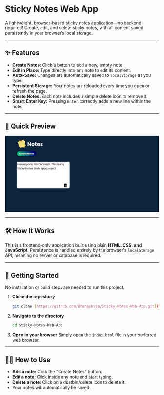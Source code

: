 # Sticky Notes Web App

A lightweight, browser-based sticky notes application—no backend required! Create, edit, and delete sticky notes, with all content saved persistently in your browser’s local storage.

---

## ✨ Features

- **Create Notes:** Click a button to add a new, empty note.
- **Edit in Place:** Type directly into any note to edit its content.
- **Auto-Save:** Changes are automatically saved to `localStorage` as you type.
- **Persistent Storage:** Your notes are reloaded every time you open or refresh the page.
- **Delete Notes:** Each note includes a simple delete icon to remove it.
- **Smart Enter Key:** Pressing `Enter` correctly adds a new line within the note.

---

## 📸 Quick Preview

![App Screenshot](https://raw.githubusercontent.com/Dhaneshvsp/Sticky-Notes-Web-App/main/public/Screenshot%202025-08-13%20182003.png)

---

## 🛠️ How It Works

This is a frontend-only application built using plain **HTML, CSS, and JavaScript**. Persistence is handled entirely by the browser's `localStorage` API, meaning no server or database is required.

---

## 🚀 Getting Started

No installation or build steps are needed to run this project.

1.  **Clone the repository**
    ```bash
    git clone [https://github.com/Dhaneshvsp/Sticky-Notes-Web-App.git](https://github.com/Dhaneshvsp/Sticky-Notes-Web-App.git)
    ```
2.  **Navigate to the directory**
    ```bash
    cd Sticky-Notes-Web-App
    ```
3.  **Open in your browser**
    Simply open the `index.html` file in your preferred web browser.

---

## 🧑‍💻 How to Use

- **Add a note:** Click the "Create Notes" button.
- **Edit a note:** Click inside any note and start typing.
- **Delete a note:** Click on a dustbin/delete icon to delete it.
- Your notes will automatically be saved.

